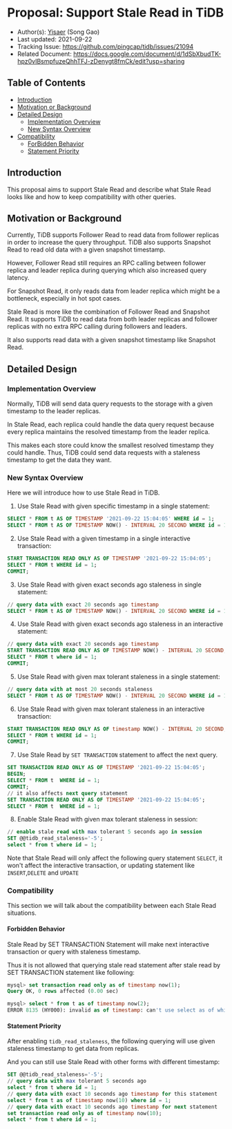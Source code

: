 # Proposal: Support Stale Read in TiDB

- Author(s): [Yisaer](https://github.com/Yisaer) (Song Gao)
- Last updated: 2021-09-22
- Tracking Issue: https://github.com/pingcap/tidb/issues/21094
- Related Document: https://docs.google.com/document/d/1dSbXbudTK-hpz0vIBsmpfuzeQhhTFJ-zDenygt8fmCk/edit?usp=sharing

## Table of Contents

* [Introduction](#introduction)
* [Motivation or Background](#motivation-or-background)
* [Detailed Design](#detailed-design)
    * [Implementation Overview](#implementation-overview)
    * [New Syntax Overview](#new-syntax-overview)
* [Compatibility](#compatibility)
    * [ForBidden Behavior](#forbidden-behavior)
    * [Statement Priority](#statement-priority)

## Introduction

This proposal aims to support Stale Read and describe what Stale Read looks like and how to keep compatibility with other queries.

## Motivation or Background

Currently, TiDB supports Follower Read to read data from follower replicas in order to increase the query throughput. TiDB also supports Snapshot Read to read old data with a given snapshot timestamp. 

However, Follower Read still requires an RPC calling between follower replica and leader replica during querying which also increased query latency. 

For Snapshot Read, it only reads data from leader replica which might be a bottleneck, especially in hot spot cases.

Stale Read is more like the combination of Follower Read and Snapshot Read. It supports TiDB to read data from both leader replicas and follower replicas with no extra RPC calling during followers and leaders. 

It also supports read data with a given snapshot timestamp like Snapshot Read.

## Detailed Design

### Implementation Overview

Normally, TiDB will send data query requests to the storage with a given timestamp to the leader replicas. 

In Stale Read, each replica could handle the data query request because every replica maintains the resolved timestamp from the leader replica. 

This makes each store could know the smallest resolved timestamp they could handle. Thus, TiDB could send data requests with a staleness timestamp to get the data they want.

### New Syntax Overview

Here we will introduce how to use Stale Read in TiDB. 

1. Use Stale Read with given specific timestamp in a single statement:

```sql
SELECT * FROM t AS OF TIMESTAMP '2021-09-22 15:04:05' WHERE id = 1;
SELECT * FROM t AS OF TIMESTAMP NOW() - INTERVAL 20 SECOND WHERE id = 1;
```

2. Use Stale Read with a given timestamp in a single interactive transaction:

```sql
START TRANSACTION READ ONLY AS OF TIMESTAMP '2021-09-22 15:04:05';
SELECT * FROM t WHERE id = 1;
COMMIT;
```

3. Use Stale Read with given exact seconds ago staleness in single statement:

```sql
// query data with exact 20 seconds ago timestamp
SELECT * FROM t AS OF TIMESTAMP NOW() - INTERVAL 20 SECOND WHERE id = 1;
```

4. Use Stale Read with given exact seconds ago staleness in an interactive statement:

```sql
// query data with exact 20 seconds ago timestamp
START TRANSACTION READ ONLY AS OF TIMESTAMP NOW() - INTERVAL 20 SECOND;
SELECT * FROM t where id = 1;
COMMIT;
```

5. Use Stale Read with given max tolerant staleness in a single statement:

```sql
// query data with at most 20 seconds staleness
SELECT * FROM t AS OF TIMESTAMP NOW() - INTERVAL 20 SECOND WHERE id = 1;
```

6. Use Stale Read with given max tolerant staleness in an interactive transaction:

```sql
START TRANSACTION READ ONLY AS OF timestamp NOW() - INTERVAL 20 SECOND;
SELECT * FROM t WHERE id = 1;
COMMIT;
```

7. Use Stale Read by `SET TRANSACTION` statement to affect the next query.

```sql
SET TRANSACTION READ ONLY AS OF TIMESTAMP '2021-09-22 15:04:05';
BEGIN;
SELECT * FROM t  WHERE id = 1;
COMMIT;
// it also affects next query statement 
SET TRANSACTION READ ONLY AS OF TIMESTAMP '2021-09-22 15:04:05';
SELECT * FROM t  WHERE id = 1;
```

8. Enable Stale Read with given max tolerant staleness in session:

```sql
// enable stale read with max tolerant 5 seconds ago in session
SET @@tidb_read_staleness='-5';
select * from t where id = 1;
```

Note that Stale Read will only affect the following query statement `SELECT`, it won't affect the interactive transaction, or updating statement like `INSERT`,`DELETE` and `UPDATE`

### Compatibility

This section we will talk about the compatibility between each Stale Read situations.

#### Forbidden Behavior

Stale Read by SET TRANSACTION Statement will make next interactive transaction or query with staleness timestamp. 

Thus it is not allowed that querying stale read statement after stale read by SET TRANSACTION statement like following:

```sql
mysql> set transaction read only as of timestamp now(1);
Query OK, 0 rows affected (0.00 sec)

mysql> select * from t as of timestamp now(2);
ERROR 8135 (HY000): invalid as of timestamp: can't use select as of while already set transaction as of
```

#### Statement Priority 

After enabling `tidb_read_staleness`, the following querying will use given staleness timestamp to get data from replicas.

And you can still use Stale Read with other forms with different timestamp:

```sql
SET @@tidb_read_staleness='-5';
// query data with max tolerant 5 seconds ago
select * from t where id = 1;
// query data with exact 10 seconds ago timestamp for this statement
select * from t as of timestamp now(10) where id = 1;
// query data with exact 10 seconds ago timestamp for next statement
set transaction read only as of timestamp now(10);
select * from t where id = 1;
```

 

